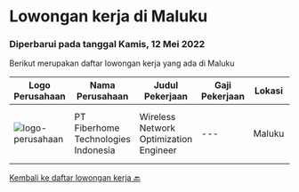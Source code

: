 
  # Lowongan kerja di Maluku

  ### Diperbarui pada tanggal Kamis, 12 Mei 2022

  Berikut merupakan daftar lowongan kerja yang ada di Maluku

  |Logo Perusahaan | Nama Perusahaan | Judul Pekerjaan | Gaji Pekerjaan | Lokasi | Deskripsi | Tanggal diunggah | Pranala |
  | -------------- | --------------- | --------------- | --------- | --------- | -------------- | ------- | ----------- |
  |![logo-perusahaan](https://image-service-cdn.seek.com.au/75a0e137cbbbb6119c508c6dc1464d0ff9ef547b/ee4dce1061f3f616224767ad58cb2fc751b8d2dc)|PT Fiberhome Technologies Indonesia|Wireless Network Optimization Engineer|---|Maluku|Job Responsibility:1. Responsible for SSV test.2. Responsible  for outputting SSV report.3. Coordinate with wireless problem analysis and test.Job...|Selasa, 10 Mei 2022|https://www.jobstreet.co.id/id/job/wireless-network-optimization-engineer-3876910?token=0~68e7990f-fe05-41a4-8aa2-e2a1ce51b90a&sectionRank=1&jobId=jobstreet-id-job-3876910|


  [Kembali ke daftar lowongan kerja 🔙](../README.md#daftar-lowongan-kerja)
  